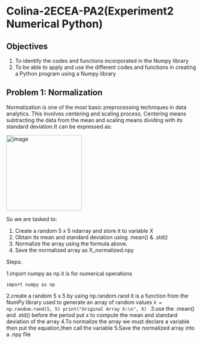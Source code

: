 # Colina-2ECEA-PA2(Experiment2 Numerical Python)

## Objectives
1. To identify the codes and functions incorporated in the Numpy library 
2. To be able to apply and use the different codes and functions in creating a Python program using a 
Numpy library 

## Problem 1: Normalization
Normalization is one of the most basic preprocessing techniques in 
data analytics. This involves centering and scaling process. Centering means subtracting the data from the 
mean and scaling means dividing with its standard deviation.It can be expressed as:

<img width="200" height="200" alt="image" src="https://github.com/user-attachments/assets/fb8cbe96-3d00-410b-83ec-3a3f428d9f65" />

So we are tasked to:
1. Create a random 5 x 5 ndarray and store it to variable X
2. Obtain its mean and standard deviation using .mean() & .std()
3. Normalize the array using the formula above.
4. Save the normalized array as X_normalized.npy

Steps:

1.import numpy as np it is for numerical operations

`
import numpy as np
`

2.create a random 5 x 5 by using np.random.rand it is a function from the NumPy library used to generate an array of random values
`X = np.random.rand(5, 5)
print("Original Array X:\n", X)
`
3.use the .mean() and .std() before the period put x to compute the mean and standard deviation of the array
4.To normalize the array we must declare  a variable then put the equation,then call the variable
5.Save the normalized array into a .npy file

